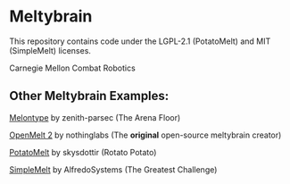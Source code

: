 # Meltybrain

This repository contains code under the LGPL-2.1 (PotatoMelt) and MIT (SimpleMelt) licenses.

Carnegie Mellon Combat Robotics

## Other Meltybrain Examples: 

[Melontype](https://github.com/zenith-parsec/melontype) by zenith-parsec (The Arena Floor)

[OpenMelt 2](https://github.com/nothinglabs/openmelt2) by nothinglabs (The **original** open-source meltybrain creator)

[PotatoMelt](https://github.com/skysdottir/potatomelt) by skysdottir (Rotato Potato)

[SimpleMelt](https://github.com/AlfredoSystems/SimpleMelt/blob/main/src/SimpleMelt.cpp) by AlfredoSystems (The Greatest Challenge)
